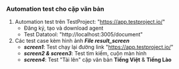 ### Automation test cho cặp văn bản
1. Automation test trên TestProject: "https://app.testproject.io/"
    - Đăng ký, tạo và download agent
    - Test Datatool: "http://localhost:3005/document"
2. Các test case kèm hình ảnh **_File result_screen_**
    - **_screen1_**: Test chạy lại đường link "https://app.testproject.io/"
    - **_screen2 & screen3_**: Test tìm kiếm, cuộn màn hình
    - **_screen4_**: Test "Tải lên" cặp văn bản **Tiếng Việt** & **Tiếng Lào** 